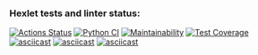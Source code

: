 ### Hexlet tests and linter status:
[![Actions Status](https://github.com/Exsi7/python-project-50/workflows/hexlet-check/badge.svg)](https://github.com/Exsi7/python-project-50/actions)
[![Python CI](https://github.com/Exsi7/python-project-50/actions/workflows/gendiff-ci.yml/badge.svg)](https://github.com/Exsi7/python-project-50/actions/workflows/gendiff-ci.yml)
[![Maintainability](https://api.codeclimate.com/v1/badges/69c3786de4c8553c8b0f/maintainability)](https://codeclimate.com/github/Exsi7/python-project-50/maintainability)
[![Test Coverage](https://api.codeclimate.com/v1/badges/69c3786de4c8553c8b0f/test_coverage)](https://codeclimate.com/github/Exsi7/python-project-50/test_coverage)
[![asciicast](https://asciinema.org/a/XpCtrCEJY7a4slpcZZsBLg53Q.svg)](https://asciinema.org/a/XpCtrCEJY7a4slpcZZsBLg53Q)
[![asciicast](https://asciinema.org/a/sRRpenNf41OC5P6sI5zaCzZtk.svg)](https://asciinema.org/a/sRRpenNf41OC5P6sI5zaCzZtk)
[![asciicast](https://asciinema.org/a/mwpIM0RdK3hql36pY67Xs9fTM.svg)](https://asciinema.org/a/mwpIM0RdK3hql36pY67Xs9fTM)